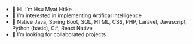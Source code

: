 - 👋 Hi, I’m Hsu Myat Htike
- 👀 I’m interested in implementing Artifical Intelligence
- 🌱 Native Java, Spring Boot, SQL, HTML, CSS, PHP, Laravel, Javascript, Python (basic), C#, React Native
- 💞️ I’m looking for collaborated projects 

<!---
HsuMyat2004/HsuMyat2004 is a ✨ special ✨ repository because its `README.md` (this file) appears on your GitHub profile.
You can click the Preview link to take a look at your changes.
--->
